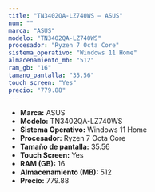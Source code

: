 ```yaml
---
title: "TN3402QA-LZ740WS — ASUS"
num: ""
marca: "ASUS"
modelo: "TN3402QA-LZ740WS"
procesador: "Ryzen 7 Octa Core"
sistema_operativo: "Windows 11 Home"
almacenamiento_mb: "512"
ram_gb: "16"
tamano_pantalla: "35.56"
touch_screen: "Yes"
precio: "779.88"
---
```

<ul>
<li><strong>Marca:</strong> ASUS</li>
<li><strong>Modelo:</strong> TN3402QA-LZ740WS</li>
<li><strong>Sistema Operativo:</strong> Windows 11 Home</li>
<li><strong>Procesador:</strong> Ryzen 7 Octa Core </li>
<li><strong>Tamaño de pantalla:</strong> 35.56</li>
<li><strong>Touch Screen:</strong> Yes</li>
<li><strong>RAM (GB):</strong> 16</li>
<li><strong>Almacenamiento (MB):</strong> 512</li>
<li><strong>Precio:</strong> 779.88</li>
</ul>